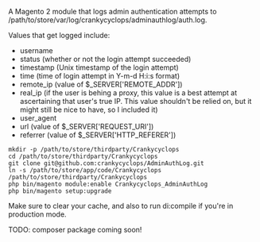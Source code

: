 A Magento 2 module that logs admin authentication attempts to /path/to/store/var/log/crankycyclops/adminauthlog/auth.log.

Values that get logged include:

* username
* status (whether or not the login attempt succeeded)
* timestamp (Unix timestamp of the login attempt)
* time (time of login attempt in Y-m-d H:i:s format)
* remote_ip (value of $_SERVER['REMOTE_ADDR'])
* real_ip (if the user is behing a proxy, this value is a best attempt at ascertaining that user's true IP. This value shouldn't be relied on, but it might still be nice to have, so I included it)
* user_agent
* url (value of $_SERVER['REQUEST_URI'])
* referrer (value of $_SERVER['HTTP_REFERER'])

```
mkdir -p /path/to/store/thirdparty/Crankycyclops
cd /path/to/store/thirdparty/Crankycyclops
git clone git@github.com:crankycyclops/AdminAuthLog.git
ln -s /path/to/store/app/code/Crankycyclops /path/to/store/thirdparty/Crankycyclops
php bin/magento module:enable Crankycyclops_AdminAuthLog
php bin/magento setup:upgrade
```

Make sure to clear your cache, and also to run di:compile if you're in production mode.

TODO: composer package coming soon!
